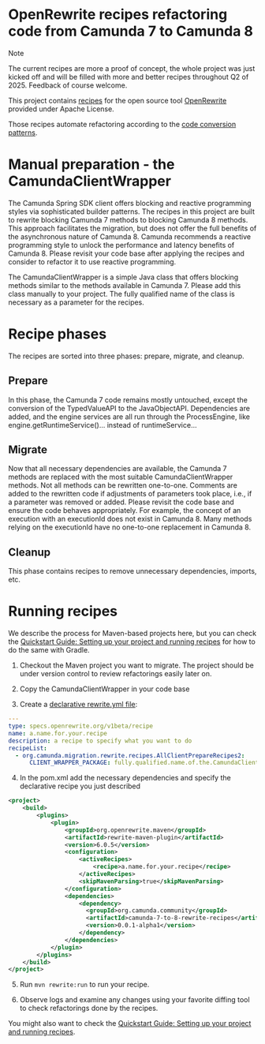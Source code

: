 # OpenRewrite recipes refactoring code from Camunda 7 to Camunda 8 

> [!NOTE]  
> The current recipes are more a proof of concept, the whole project was just kicked off and will be filled with more and better recipes throughout Q2 of 2025. Feedback of course welcome.

This project contains [recipes](https://docs.openrewrite.org/concepts-and-explanations/recipes) for the open source tool [OpenRewrite](https://docs.openrewrite.org/) provided under Apache License.

Those recipes automate refactoring according to the [code conversion patterns](../patterns/).

# Manual preparation - the CamundaClientWrapper

The Camunda Spring SDK client offers blocking and reactive programming styles via sophisticated builder patterns. The recipes in this project are built to rewrite blocking Camunda 7 methods to blocking Camunda 8 methods. This approach facilitates the migration, but does not offer the full benefits of the asynchronous nature of Camunda 8. Camunda recommends a reactive programming style to unlock the performance and latency benefits of Camunda 8. Please revisit your code base after applying the recipes and consider to refactor it to use reactive programming.

The CamundaClientWrapper is a simple Java class that offers blocking methods similar to the methods available in Camunda 7. Please add this class manually to your project. The fully qualified name of the class is necessary as a parameter for the recipes. 

# Recipe phases

The recipes are sorted into three phases: prepare, migrate, and cleanup.

## Prepare

In this phase, the Camunda 7 code remains mostly untouched, except the conversion of the TypedValueAPI to the JavaObjectAPI. Dependencies are added, and the engine services are all run through the ProcessEngine, like engine.getRuntimeService()... instead of runtimeService...

## Migrate

Now that all necessary dependencies are available, the Camunda 7 methods are replaced with the most suitable CamundaClientWrapper methods. Not all methods can be rewritten one-to-one. Comments are added to the rewritten code if adjustments of parameters took place, i.e., if a parameter was removed or added. Please revisit the code base and ensure the code behaves appropriately. For example, the concept of an execution with an executionId does not exist in Camunda 8. Many methods relying on the executionId have no one-to-one replacement in Camunda 8.

## Cleanup

This phase contains recipes to remove unnecessary dependencies, imports, etc.

# Running recipes

We describe the process for Maven-based projects here, but you can check the  [Quickstart Guide: Setting up your project and running recipes](https://docs.openrewrite.org/running-recipes/getting-started) for how to do the same with Gradle.

1. Checkout the Maven project you want to migrate. The project should be under version control to review refactorings easily later on.

2. Copy the CamundaClientWrapper in your code base

3. Create a [declarative rewrite.yml file](https://docs.openrewrite.org/running-recipes/popular-recipe-guides/authoring-declarative-yaml-recipes):
```yml
---
type: specs.openrewrite.org/v1beta/recipe
name: a.name.for.your.recipe
description: a recipe to specify what you want to do
recipeList:
  - org.camunda.migration.rewrite.recipes.AllClientPrepareRecipes2:
      CLIENT_WRAPPER_PACKAGE: fully.qualified.name.of.the.CamundaClientWrapper
```

4. In the pom.xml add the necessary dependencies and specify the declarative recipe you just described

```xml
<project>
    <build>
        <plugins>
            <plugin>
                <groupId>org.openrewrite.maven</groupId>
                <artifactId>rewrite-maven-plugin</artifactId>
                <version>6.0.5</version>
                <configuration>
                    <activeRecipes>
                        <recipe>a.name.for.your.recipe</recipe>
                    </activeRecipes>
                    <skipMavenParsing>true</skipMavenParsing>
                </configuration>
                <dependencies>
                    <dependency>
                      <groupId>org.camunda.community</groupId>
                      <artifactId>camunda-7-to-8-rewrite-recipes</artifactId>
                      <version>0.0.1-alpha1</version>
                    </dependency>
                </dependencies>
            </plugin>
        </plugins>
    </build>
</project>
```

5. Run `mvn rewrite:run` to run your recipe.

6. Observe logs and examine any changes using your favorite diffing tool to check refactorings done by the recipes.

You might also want to check the [Quickstart Guide: Setting up your project and running recipes](https://docs.openrewrite.org/running-recipes/getting-started).
